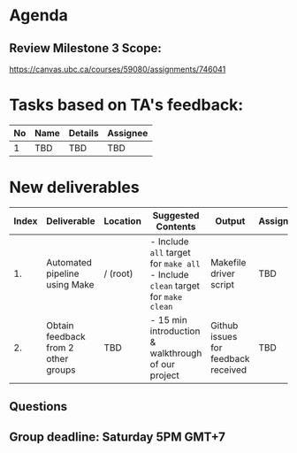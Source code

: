 # Agenda

## Review Milestone 3 Scope:

https://canvas.ubc.ca/courses/59080/assignments/746041

# Tasks based on TA's feedback:

| No  | Name | Details | Assignee |
| --- | ---- | ------- | -------- |
| 1   | TBD  | TBD     | TBD      |

# New deliverables

| Index | Deliverable                         | Location | Suggested Contents                                                                     | Output                              | Assignee |
| ----- | ----------------------------------- | -------- | -------------------------------------------------------------------------------------- | ----------------------------------- | -------- |
| 1.    | Automated pipeline using Make       | / (root) | - Include `all` target for `make all` <br /> - Include `clean` target for `make clean` | Makefile driver script              | TBD      |
| 2.    | Obtain feedback from 2 other groups | TBD      | - 15 min introduction & walkthrough of our project                                     | Github issues for feedback received | TBD      |

## Questions

## Group deadline: Saturday 5PM GMT+7
